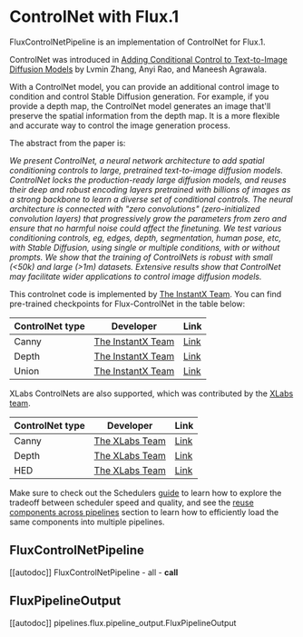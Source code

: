 <!--Copyright 2024 The HuggingFace Team, The InstantX Team, and the XLabs Team. All rights reserved.

Licensed under the Apache License, Version 2.0 (the "License"); you may not use this file except in compliance with
the License. You may obtain a copy of the License at

http://www.apache.org/licenses/LICENSE-2.0

Unless required by applicable law or agreed to in writing, software distributed under the License is distributed on
an "AS IS" BASIS, WITHOUT WARRANTIES OR CONDITIONS OF ANY KIND, either express or implied. See the License for the
specific language governing permissions and limitations under the License.
-->

# ControlNet with Flux.1

FluxControlNetPipeline is an implementation of ControlNet for Flux.1.

ControlNet was introduced in [Adding Conditional Control to Text-to-Image Diffusion Models](https://huggingface.co/papers/2302.05543) by Lvmin Zhang, Anyi Rao, and Maneesh Agrawala.

With a ControlNet model, you can provide an additional control image to condition and control Stable Diffusion generation. For example, if you provide a depth map, the ControlNet model generates an image that'll preserve the spatial information from the depth map. It is a more flexible and accurate way to control the image generation process.

The abstract from the paper is:

*We present ControlNet, a neural network architecture to add spatial conditioning controls to large, pretrained text-to-image diffusion models. ControlNet locks the production-ready large diffusion models, and reuses their deep and robust encoding layers pretrained with billions of images as a strong backbone to learn a diverse set of conditional controls. The neural architecture is connected with "zero convolutions" (zero-initialized convolution layers) that progressively grow the parameters from zero and ensure that no harmful noise could affect the finetuning. We test various conditioning controls, eg, edges, depth, segmentation, human pose, etc, with Stable Diffusion, using single or multiple conditions, with or without prompts. We show that the training of ControlNets is robust with small (<50k) and large (>1m) datasets. Extensive results show that ControlNet may facilitate wider applications to control image diffusion models.*

This controlnet code is implemented by [The InstantX Team](https://huggingface.co/InstantX). You can find pre-trained checkpoints for Flux-ControlNet in the table below:


| ControlNet type | Developer | Link |
| -------- | ---------- | ---- |
| Canny | [The InstantX Team](https://huggingface.co/InstantX) | [Link](https://huggingface.co/InstantX/FLUX.1-dev-Controlnet-Canny) |
| Depth | [The InstantX Team](https://huggingface.co/InstantX) | [Link](https://huggingface.co/Shakker-Labs/FLUX.1-dev-ControlNet-Depth) |
| Union | [The InstantX Team](https://huggingface.co/InstantX) | [Link](https://huggingface.co/InstantX/FLUX.1-dev-Controlnet-Union) |

XLabs ControlNets are also supported, which was contributed by the [XLabs team](https://huggingface.co/XLabs-AI).

| ControlNet type | Developer | Link |
| -------- | ---------- | ---- |
| Canny | [The XLabs Team](https://huggingface.co/XLabs-AI) | [Link](https://huggingface.co/XLabs-AI/flux-controlnet-canny-diffusers) |
| Depth | [The XLabs Team](https://huggingface.co/XLabs-AI) | [Link](https://huggingface.co/XLabs-AI/flux-controlnet-depth-diffusers) |
| HED | [The XLabs Team](https://huggingface.co/XLabs-AI) | [Link](https://huggingface.co/XLabs-AI/flux-controlnet-hed-diffusers) |


<Tip>

Make sure to check out the Schedulers [guide](../../using-diffusers/schedulers.md) to learn how to explore the tradeoff between scheduler speed and quality, and see the [reuse components across pipelines](../../using-diffusers/loading#reuse-components-across-pipelines) section to learn how to efficiently load the same components into multiple pipelines.

</Tip>

## FluxControlNetPipeline
[[autodoc]] FluxControlNetPipeline
	- all
	- __call__


## FluxPipelineOutput
[[autodoc]] pipelines.flux.pipeline_output.FluxPipelineOutput
